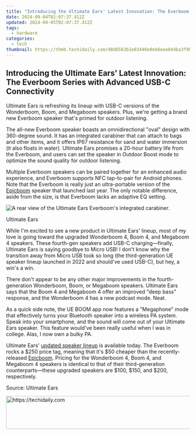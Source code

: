 ```yaml
---
title: "Introducing the Ultimate Ears' Latest Innovation: The Everboom Series with Advanced USB-C Connectivity"
date: 2024-09-04T02:07:37.412Z
updated: 2024-09-05T02:07:37.412Z
tags:
  - hardware
categories:
  - tech
thumbnail: https://thmb.techidaily.com/d8d6563b1e83446e0eb6eee844ba3f9b3df6929eaff9c17a0488818cf8023092.jpg
---
```


## Introducing the Ultimate Ears' Latest Innovation: The Everboom Series with Advanced USB-C Connectivity

Ultimate Ears is refreshing its lineup with USB-C versions of the Wonderboom, Boom, and Megaboom speakers. Plus, we're getting a brand new Everboom speaker that's primed for outdoor listening.

 The all-new Everboom speaker boasts an omnidirectional "oval" design with 360-degree sound. It has an integrated carabiner that can attach to bags and other items, and it offers IP67 resistance for sand and water immersion (it also floats in water). Ultimate Ears promises a 20-hour battery life from the Everboom, and users can set the speaker in Outdoor Boost mode to optimize the sound quality for outdoor listening.

 Multiple Everboom speakers can be paired together for an enhanced audio experience, and Everboom supports NFC tap-to-pair for Android phones. Note that the Everboom is really just an ultra-portable version of the [Epicboom](https://instagram-video-recordings.techidaily.com/instagrams-social-filters-unfollow-guide/) speaker that launched last year. The only notable difference, aside from the size, is that Everboom lacks an adaptive EQ setting.

![A rear view of the Ultimate Ears Everboom's integrated carabiner.](https://static1.howtogeekimages.com/wordpress/wp-content/uploads/2024/06/53.jpg) 

Ultimate Ears

 While I'm excited to see a new product in Ultimate Ears' lineup, most of my love is going toward the upgraded Wonderboom 4, Boom 4, and Megaboom 4 speakers. These fourth-gen speakers add USB-C charging—finally, Ultimate Ears is saying goodbye to Micro USB! I don't know why the transition away from Micro USB took so long (the third-generation UE speaker lineup launched in 2022 and should've used USB-C), but hey, a win's a win.

 There don't appear to be any other major improvements in the fourth-generation Wonderboom, Boom, or Megaboom speakers. Ultimate Ears says that the Boom 4 and Megaboom 4 offer an improved "deep bass" response, and the Wonderboom 4 has a new podcast mode. Neat.

 As a quick side note, the UE BOOM app now features a "Megaphone" mode that effectively turns your Bluetooth speaker into a wireless PA system. Speak into your smartphone, and the sound will come out of your Ultimate Ears speaker. This feature would've been really useful when I was in college. Alas, I now own a bulky PA.

 Ultimate Ears' [updated speaker lineup](https://us.ultimateears.com/collections/speakers) is available today. The Everboom rocks a $250 price tag, meaning that it's $50 cheaper than the recently-released [Epicboom](https://instagram-video-recordings.techidaily.com/instagrams-social-filters-unfollow-guide/). Pricing for the Wonderboom 4, Boom 4, and Megaboom 4 speakers is identical to that of their third-generation counterparts—these upgraded speakers are $100, $150, and $200, respectively.

 Source: Ultimate Ears

<ins class="adsbygoogle"
     style="display:block"
     data-ad-format="autorelaxed"
     data-ad-client="ca-pub-7571918770474297"
     data-ad-slot="1223367746"></ins>



<ins class="adsbygoogle"
     style="display:block"
     data-ad-client="ca-pub-7571918770474297"
     data-ad-slot="8358498916"
     data-ad-format="auto"
     data-full-width-responsive="true"></ins>



<!-- affiliate ads begin -->
<a href="https://united.elfm.net/c/5597632/517826/4704" target="_top" id="517826">
  <img src="//a.impactradius-go.com/display-ad/4704-517826" border="0" alt="https://techidaily.com" width="728" height="90"/>
</a>
<img height="0" width="0" src="https://united.elfm.net/i/5597632/517826/4704" style="position:absolute;visibility:hidden;" border="0" />
<!-- affiliate ads end -->